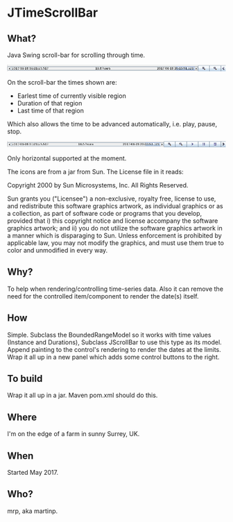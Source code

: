 # JTimeScrollBar

## What?

Java Swing scroll-bar for scrolling through time.

![](screen1.png)

On the scroll-bar the times shown are:
- Earlest time of currently visible region
- Duration of that region
- Last time of that region

Which also allows the time to be advanced automatically, i.e. play, pause, stop.

![](screen2.png)

Only horizontal supported at the moment.



The icons are from a jar from Sun.  The License file in it reads:


Copyright 2000 by Sun Microsystems, Inc. All Rights Reserved.

Sun grants you ("Licensee") a non-exclusive, royalty free, license to use, and redistribute this software graphics artwork, as individual graphics or as a collection, as part of software code or programs that you develop, provided that i) this copyright notice and license accompany the software graphics artwork; and ii) you do not utilize the software graphics artwork in a manner which is disparaging to Sun. Unless enforcement is prohibited by applicable law, you may not modify the graphics, and must use them true to color and unmodified in every way.


## Why?

To help when rendering/controlling time-series data.  Also it can remove
the need for the controlled item/component to render the date(s) itself.


## How

Simple.  Subclass the BoundedRangeModel so it works with time values (Instance and Durations),
Subclass JScrollBar to use this type as its model.
Append painting to the control's rendering to render the dates at the limits.
Wrap it all up in a new panel which adds some control buttons to the right.


## To build

Wrap it all up in a jar.  Maven pom.xml should do this.



## Where

I'm on the edge of a farm in sunny Surrey, UK.

## When

Started May 2017.

## Who?

mrp, aka martinp.
